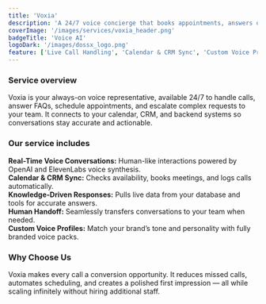 ```yaml
---
title: 'Voxia'
description: 'A 24/7 voice concierge that books appointments, answers questions, and routes calls like a human.'
coverImage: '/images/services/voxia_header.png'
badgeTitle: 'Voice AI'
logoDark: '/images/dossx_logo.png'
feature: ['Live Call Handling', 'Calendar & CRM Sync', 'Custom Voice Profiles']
---
```


### Service overview

Voxia is your always-on voice representative, available 24/7 to handle calls, answer FAQs, schedule appointments, and escalate complex requests to your team. It connects to your calendar, CRM, and backend systems so conversations stay accurate and actionable.

### Our service includes

**Real-Time Voice Conversations:** Human-like interactions powered by OpenAI and ElevenLabs voice synthesis.  
**Calendar & CRM Sync:** Checks availability, books meetings, and logs calls automatically.  
**Knowledge-Driven Responses:** Pulls live data from your database and tools for accurate answers.  
**Human Handoff:** Seamlessly transfers conversations to your team when needed.  
**Custom Voice Profiles:** Match your brand’s tone and personality with fully branded voice packs.

### Why Choose Us

Voxia makes every call a conversion opportunity. It reduces missed calls, automates scheduling, and creates a polished first impression — all while scaling infinitely without hiring additional staff.